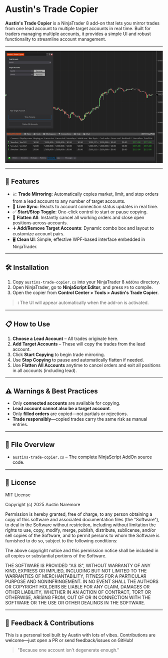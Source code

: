 # Austin's Trade Copier

**Austin's Trade Copier** is a NinjaTrader 8 add-on that lets you mirror trades from one lead account to multiple target accounts in real time. Built for traders managing multiple accounts, it provides a simple UI and robust functionality to streamline account management.

---

![Austin's Trade Copier Screenshot](images/screenshot.png)

---

## 🚀 Features

- 📈 **Trade Mirroring**: Automatically copies market, limit, and stop orders from a lead account to any number of target accounts.
- 🔁 **Live Sync**: Reacts to account connection status updates in real time.
- ✅ **Start/Stop Toggle**: One-click control to start or pause copying.
- 🧹 **Flatten All**: Instantly cancel all working orders and close open positions across accounts.
- ➕ **Add/Remove Target Accounts**: Dynamic combo box and layout to customize account pairs.
- 🖥️ **Clean UI**: Simple, effective WPF-based interface embedded in NinjaTrader.

---

## 🛠️ Installation

1. Copy `austins-trade-copier.cs` into your NinjaTrader 8 `AddOns` directory.
2. Open NinjaTrader, go to **NinjaScript Editor**, and press `F5` to compile.
3. Open the copier from **Control Center > Tools > Austin's Trade Copier**.

> ℹ️ The UI will appear automatically when the add-on is activated.

---

## 📋 How to Use

1. **Choose a Lead Account** – All trades originate here.
2. **Add Target Accounts** – These will copy the trades from the lead account.
3. Click **Start Copying** to begin trade mirroring.
4. Use **Stop Copying** to pause and automatically flatten if needed.
5. Use **Flatten All Accounts** anytime to cancel orders and exit all positions in all accounts (including lead).

---

## ⚠️ Warnings & Best Practices

- Only **connected accounts** are available for copying.
- **Lead account cannot also be a target account**.
- Only **filled orders** are copied—not partials or rejections.
- **Trade responsibly**—copied trades carry the same risk as manual entries.

---

## 📁 File Overview

- `austins-trade-copier.cs` – The complete NinjaScript AddOn source code.

---

## 📄 License

MIT License

Copyright (c) 2025 Austin Naremore

Permission is hereby granted, free of charge, to any person obtaining a copy
of this software and associated documentation files (the "Software"), to deal
in the Software without restriction, including without limitation the rights
to use, copy, modify, merge, publish, distribute, sublicense, and/or sell
copies of the Software, and to permit persons to whom the Software is
furnished to do so, subject to the following conditions:

The above copyright notice and this permission notice shall be included in all
copies or substantial portions of the Software.

THE SOFTWARE IS PROVIDED "AS IS", WITHOUT WARRANTY OF ANY KIND, EXPRESS OR
IMPLIED, INCLUDING BUT NOT LIMITED TO THE WARRANTIES OF MERCHANTABILITY,
FITNESS FOR A PARTICULAR PURPOSE AND NONINFRINGEMENT. IN NO EVENT SHALL THE
AUTHORS OR COPYRIGHT HOLDERS BE LIABLE FOR ANY CLAIM, DAMAGES OR OTHER
LIABILITY, WHETHER IN AN ACTION OF CONTRACT, TORT OR OTHERWISE, ARISING FROM,
OUT OF OR IN CONNECTION WITH THE SOFTWARE OR THE USE OR OTHER DEALINGS IN THE
SOFTWARE.

---

## 🙋 Feedback & Contributions

This is a personal tool built by Austin with lots of vibes. Contributions are welcome—just open a PR or send feedback/issues on GitHub!

> "Because one account isn't degenerate enough."